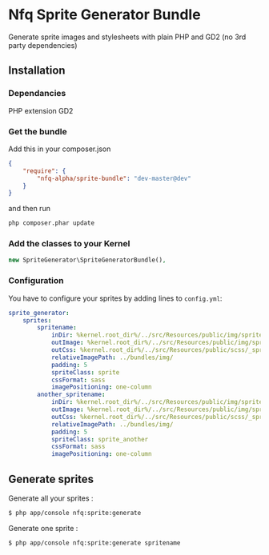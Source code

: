 Nfq Sprite Generator Bundle
==================
Generate sprite images and stylesheets with plain PHP and GD2 (no 3rd party dependencies)


## Installation
### Dependancies

PHP extension GD2


### Get the bundle

Add this in your composer.json

```json
{
	"require": {
		"nfq-alpha/sprite-bundle": "dev-master@dev"
	}
}
```

and then run

```sh
php composer.phar update
```

### Add the classes to your Kernel
```php
new SpriteGenerator\SpriteGeneratorBundle(),
```

### Configuration
You have to configure your sprites by adding lines to ```config.yml```:

```yaml
sprite_generator:
    sprites:
        spritename:
            inDir: %kernel.root_dir%/../src/Resources/public/img/sprites/
            outImage: %kernel.root_dir%/../src/Resources/public/img/sprite2.png
            outCss: %kernel.root_dir%/../src/Resources/public/scss/_sprites2.scss
            relativeImagePath: ../bundles/img/
            padding: 5
            spriteClass: sprite
            cssFormat: sass
            imagePositioning: one-column
        another_spritename:
            inDir: %kernel.root_dir%/../src/Resources/public/img/sprites/
            outImage: %kernel.root_dir%/../src/Resources/public/img/sprite2.png
            outCss: %kernel.root_dir%/../src/Resources/public/scss/_sprites2.scss
            relativeImagePath: ../bundles/img/
            padding: 5
            spriteClass: sprite_another
            cssFormat: sass
            imagePositioning: one-column
```

## Generate sprites
Generate all your sprites : 
```sh
$ php app/console nfq:sprite:generate
```

Generate one sprite : 
```sh
$ php app/console nfq:sprite:generate spritename
```
